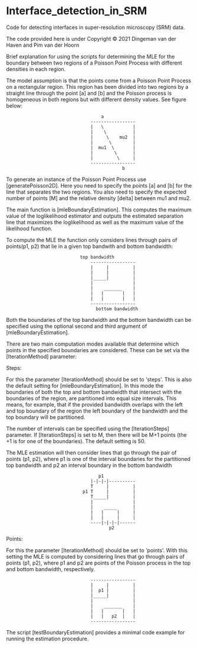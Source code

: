 # Interface_detection_in_SRM
Code for detecting interfaces in super-resolution microscopy (SRM) data.

The code provided here is under Copyright © 2021 Dingeman van der Haven and Pim van der Hoorn

Brief explanation for using the scripts for determining the MLE for the boundary between two 
regions of a Poisson Point Process with different densities in each region.

The model assumption is that the points come from a Poisson Point Process on a rectangular region. 
This region has been divided into two regions by a straight line through the point [a] and [b] 
and the Poisson process is homogeneous in both regions but with different density values. See 
figure below:

										a
									-----------------
									|	\			|
									|	 \			|
									|	  \	   mu2	|
									|	   \		|
									|  mu1	\		|
									|		 \		|
									|		  \		|
									-----------------
												b

To generate an instance of the Poisson Point Process use [generatePoisson2D]. Here you need to 
specify the points [a] and [b] for the line that separates the two regions. You also need to 
specify the expected number of points [M] and the relative density [delta] between mu1 and mu2. 

The main function is [mleBoundaryEstimation]. This computes the maximum value of the loglikelihood 
estimator and outputs the estimated separation line that maximizes the loglikelihood as well as 
the maximum value of the likelihood function. 

To compute the MLE the function only considers lines through pairs of points(p1, p2) that lie in a 
given top bandwith and bottom bandwidth:

								top bandwidth		
									-----------------
									|  	  |			|
									|     |			|
									|_____|			|
									|	   			|
									|  	 _______	|
									|	|	    |	|
									|	|    	|	|
									-----------------
									  bottom bandwidth
									
Both the boundaries of the top bandwidth and the bottom bandwidth can be specified using the 
optional second and third argument of [mleBoundaryEstimation]. 

There are two main computation modes available that determine which points in the specified 
boundaries are considered. These can be set via the [IterationMethod] parameter:

Steps:

For this the parameter [IterationMethod] should be set to 'steps'. This is also the default setting 
for [mleBoundaryEstimation]. In this mode the boundaries of both the top and bottom bandwidth that 
intersect with the boundaries of the region, are partitioned into equal size intervals. This means,
for example, that if the provided bandwidth overlaps with the left and top boundary of the region 
the left boundary of the bandwidth and the top boundary will be partitioned.

The number of intervals can be specified using the [IterationSteps] parameter. If [IterationSteps] 
is set to M, then there will be M+1 points (the +1 is for one of the boundaries). The default 
setting is 50. 

The MLE estimation will then consider lines that go through the pair of points (p1, p2), where 
p1 is one of the interval boundaries for the partitioned top bandwidth and p2 an interval boundary 
in the bottom bandwidth 

									   p1
									|-|-|-|----------
									T	  |			|
								 p1 T	  |			|
									T_____|			|
									|	   			|
									|  	 _____		|
									|	|	  |		|
									|	|	  |		|
									----|-|-|-|------
										   p2

Points:

For this the parameter [IterationMethod] should be set to 'points'. With this setting the MLE is 
computed by considering lines that go through pairs of points (p1, p2), where p1 and p2 are points 
of the Poisson process in the top and bottom bandwidth, respectively.

									-----------------
									|  	  |			|
									|  p1 |			|
									|_____|			|
									|	   			|
									|  	 _______	|
									|	|	    |	|
									|	|   p2 	|	|
									-----------------

The script [testBoundaryEstimation] provides a minimal code example for running the estimation 
procedure.
